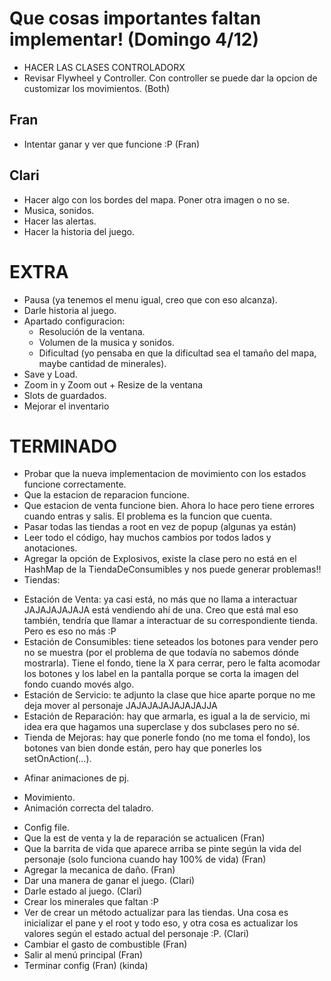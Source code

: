 # Que cosas importantes faltan implementar! (Domingo 4/12)
* HACER LAS CLASES CONTROLADORX
* Revisar Flywheel y Controller. Con controller se puede dar la opcion de customizar los movimientos. (Both)
## Fran
* Intentar ganar y ver que funcione :P (Fran)
## Clari
* Hacer algo con los bordes del mapa. Poner otra imagen o no se.
* Musica, sonidos.
* Hacer las alertas.
* Hacer la historia del juego.

# EXTRA 
- Pausa (ya tenemos el menu igual, creo que con eso alcanza).
- Darle historia al juego.
- Apartado configuracion:
    - Resolución de la ventana.
    - Volumen de la musica y sonidos.
    - Dificultad (yo pensaba en que la dificultad sea el tamaño del mapa, maybe cantidad de minerales).
- Save y Load.
- Zoom in y Zoom out + Resize de la ventana
- Slots de guardados.
- Mejorar el inventario

# TERMINADO
* Probar que la nueva implementacion de movimiento con los estados funcione correctamente.
* Que la estacion de reparacion funcione.
* Que estacion de venta funcione bien. Ahora lo hace pero tiene errores cuando entras y salis. El problema es la funcion que cuenta.
* Pasar todas las tiendas a root en vez de popup (algunas ya están)
* Leer todo el código, hay muchos cambios por todos lados y anotaciones.
* Agregar la opción de Explosivos, existe la clase pero no está en el HashMap de la TiendaDeConsumibles y nos puede generar problemas!!
* Tiendas:
- Estación de Venta: ya casi está, no más que no llama a interactuar JAJAJAJAJAJA está vendiendo ahí de una. Creo que está mal eso también, tendría que llamar a interactuar de su correspondiente tienda. Pero es eso no más :P
- Estación de Consumibles: tiene seteados los botones para vender pero no se muestra (por el problema de que todavía no sabemos dónde mostrarla). Tiene el fondo, tiene la X para cerrar, pero le falta acomodar los botones y los label en la pantalla porque se corta la imagen del fondo cuando movés algo. 
- Estación de Servicio: te adjunto la clase que hice aparte porque no me deja mover al personaje JAJAJAJAJAJAJAJJA
- Estación de Reparación: hay que armarla, es igual a la de servicio, mi idea era que hagamos una superclase y dos subclases pero no sé.
- Tienda de Mejoras: hay que ponerle fondo (no me toma el fondo), los botones van bien donde están, pero hay que ponerles los setOnAction(...).
* Afinar animaciones de pj.
- Movimiento.
- Animación correcta del taladro.
* Config file.
* Que la est de venta y la de reparación se actualicen (Fran)
* Que la barrita de vida que aparece arriba se pinte según la vida del personaje (solo funciona cuando hay 100% de vida) (Fran)
* Agregar la mecanica de daño. (Fran)
* Dar una manera de ganar el juego. (Clari)
* Darle estado al juego. (Clari)
* Crear los minerales que faltan :P
* Ver de crear un método actualizar para las tiendas. Una cosa es inicializar el pane y el root y todo eso, y otra cosa es actualizar los valores según el estado actual del personaje :P. (Clari)
* Cambiar el gasto de combustible (Fran)
* Salir al menú principal (Fran)
* Terminar config (Fran) (kinda)
